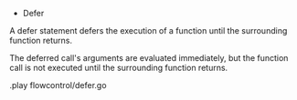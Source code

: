 * Defer

A defer statement defers the execution of a function until the surrounding
function returns.

The deferred call's arguments are evaluated immediately, but the function call
is not executed until the surrounding function returns.

.play flowcontrol/defer.go
